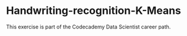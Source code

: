 # Handwriting-recognition-K-Means

This exercise is part of the Codecademy Data Scientist career path.
